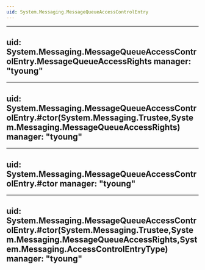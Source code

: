 ```yaml
---
uid: System.Messaging.MessageQueueAccessControlEntry
---
```


---
uid: System.Messaging.MessageQueueAccessControlEntry.MessageQueueAccessRights
manager: "tyoung"
---

---
uid: System.Messaging.MessageQueueAccessControlEntry.#ctor(System.Messaging.Trustee,System.Messaging.MessageQueueAccessRights)
manager: "tyoung"
---

---
uid: System.Messaging.MessageQueueAccessControlEntry.#ctor
manager: "tyoung"
---

---
uid: System.Messaging.MessageQueueAccessControlEntry.#ctor(System.Messaging.Trustee,System.Messaging.MessageQueueAccessRights,System.Messaging.AccessControlEntryType)
manager: "tyoung"
---
